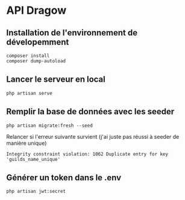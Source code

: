 API Dragow
==
Installation de l'environnement de dévelopemment
-
    composer install
    composer dump-autoload
    
Lancer le serveur en local
-
    php artisan serve
    
Remplir la base de données avec les seeder
-
    php artisan migrate:fresh --seed
Relancer si l'erreur suivante survient (j'ai juste pas réussi à seeder de manière unique)

    Integrity constraint violation: 1062 Duplicate entry for key 'guilds_name_unique'

Générer un token dans le .env
-
    php artisan jwt:secret
    
